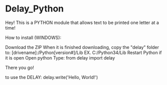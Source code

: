 # Delay_Python
Hey! This is a PYTHON module that allows text to be printed one letter at a time!

How to install (WINDOWS):

Download the ZIP
When it is finished downloading, copy the "delay" folder to:
        [drivename]:/Python[version#]/Lib
        EX. C:/Python34/Lib
Restart Python if it is open
Open python
Type:
        from delay import delay

There you go!

to use the DELAY:
        delay.write('Hello, World!')
